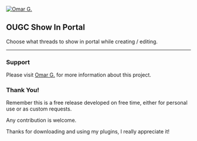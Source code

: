 [![Omar G.](http://omarg.me/cache/images/logo.png "Omar G. MyBB Page")](http://omarg.me/page?mybb "Omar G. MyBB Page")

## OUGC Show In Portal
Choose what threads to show in portal while creating / editing.

***

### Support
Please visit [Omar G.](https://omarg.me/thread?public/plugins/mybb-ougc-show-in-portal "Visit Omar.G") for more information about this project.

### Thank You!
Remember this is a free release developed on free time, either for personal use or as custom requests.

Any contribution is welcome.

Thanks for downloading and using my plugins, I really appreciate it!